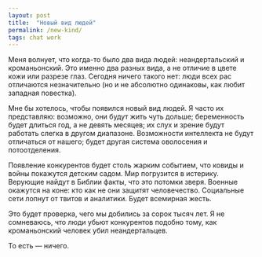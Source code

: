 ```yaml
---
layout: post
title:  "Новый вид людей"
permalink: /new-kind/
tags: chat work
---
```


Меня волнует, что когда-то было два вида людей: неандертальский и
кроманьонский. Это именно два разных вида, а не отличие в цвете кожи или разрезе
глаз. Сегодня ничего такого нет: люди всех рас отличаются незначительно (но и не
абсолютно одинаковы, как любит западная повестка).

Мне бы хотелось, чтобы появился новый вид людей. Я часто их представляю:
возможно, они будут жить чуть дольше; беременность будет длиться год, а не
девять месяцев; их слух и зрение будут работать слегка в другом
диапазоне. Возможности интеллекта не будут отличаться от нашего; будет другая
система оволосения и потоотделения.

Появление конкурентов будет столь жарким событием, что ковиды и войны покажутся
детским садом. Мир погрузится в истерику.  Верующие найдут в Библии факты, что
это потомки зверя. Военные окажутся на коне: кто как не они защитят
человечество. Социальные сети лопнут от твитов и аналитики. Будет всемирная
жесть.

Это будет проверка, чего мы добились за сорок тысяч лет. Я не сомневаюсь, что
люди убьют конкурентов подобно тому, как кроманьонский человек убил
неандертальцев.

То есть — ничего.
